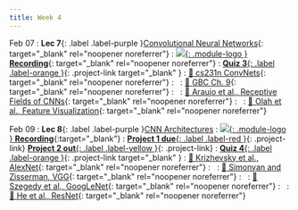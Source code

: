 ```yaml
---
title: Week 4
---
```


Feb 07
: **Lec 7**{: .label .label-purple }[Convolutional Neural Networks](/CSCI5980-Spr23-DeepRob/assets/slides/minn_deeprob_07_convolutional_neural_networks.pdf){: target="_blank" rel="noopener noreferrer"}
  : [![](/CSCI5980-Spr23-DeepRob/assets/logos/yt_icon_rgb.png){: .module-logo } **Recording**](https://youtu.be/pBQiudgEKGQ){: target="_blank" rel="noopener noreferrer"}
: [**Quiz 3**{: .label .label-orange }](https://www.gradescope.com/courses/481744){: .project-link target="_blank" }
  : [📖 cs231n ConvNets](https://cs231n.github.io/convolutional-networks/){: target="_blank" rel="noopener noreferrer"}
: &nbsp;
  : [📖 GBC Ch. 9](https://www.deeplearningbook.org/contents/convnets.html){: target="_blank" rel="noopener noreferrer"}
: &nbsp;
  : [📖 Araujo et al., Receptive Fields of CNNs](https://distill.pub/2019/computing-receptive-fields/){: target="_blank" rel="noopener noreferrer"}
: &nbsp;
  : [📖 Olah et al., Feature Visualization](https://distill.pub/2017/feature-visualization/){: target="_blank" rel="noopener noreferrer"}

Feb 09
: **Lec 8**{: .label .label-purple }[CNN Architectures](/CSCI5980-Spr23-DeepRob/assets/slides/minn_deeprob_08_cnn_architectures.pdf)
  : [![](/CSCI5980-Spr23-DeepRob/assets/logos/yt_icon_rgb.png){: .module-logo } **Recording**](https://youtu.be/VdcjzElxCeE){:target="_blank"}
: [**Project 1 due**{: .label .label-red }](/CSCI5980-Spr23-DeepRob/projects/project1/){: .project-link} [**Project 2 out**{: .label .label-yellow }](/CSCI5980-Spr23-DeepRob/projects/project2/){: .project-link}
: [**Quiz 4**{: .label .label-orange }](https://www.gradescope.com/courses/481744){: .project-link target="_blank" }
  : [📖 Krizhevsky et al., AlexNet](https://papers.nips.cc/paper/2012/hash/c399862d3b9d6b76c8436e924a68c45b-Abstract.html){: target="_blank" rel="noopener noreferrer"}
: &nbsp;
  : [📖 Simonyan and Zisserman, VGG](https://arxiv.org/abs/1409.1556){: target="_blank" rel="noopener noreferrer"}
: &nbsp;
  : [📖 Szegedy et al., GoogLeNet](https://arxiv.org/abs/1409.4842){: target="_blank" rel="noopener noreferrer"}
: &nbsp;
  : [📖 He et al., ResNet](https://arxiv.org/abs/1512.03385){: target="_blank" rel="noopener noreferrer"}
  
<!-- Jan 27
: **Dis 4**{: .label .label-blue }[Optimization in PyTorch](#) -->
